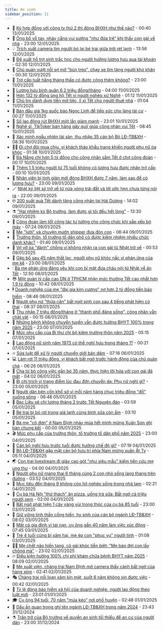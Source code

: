 ```yaml
---
title: An sinh
sidebar_position: 11
---
```


<!-- dantri-an-sinh:START -->
- 👺 [Ký hợp đồng với công ty thứ 2 thì đóng BHXH như thế nào?](https://dantri.com.vn/an-sinh/ky-hop-dong-voi-cong-ty-thu-2-thi-dong-bhxh-nhu-the-nao-20250111181224361.htm) - 00:40 13/01/2025
- 👀 [Ông bố vỗ tay, nhảy cẫng vui sướng &quot;như đứa trẻ&quot; khi thấy con gái về nhà](https://dantri.com.vn/an-sinh/ong-bo-vo-tay-nhay-cang-vui-suong-nhu-dua-tre-khi-thay-con-gai-ve-nha-20250112021947687.htm) - 23:00 12/01/2025
- 💡 [Trích xuất camera tìm người bỏ lại bé trai giữa trời rét lạnh](https://dantri.com.vn/an-sinh/trich-xuat-camera-tim-nguoi-bo-lai-be-trai-giua-troi-ret-lanh-20250112160334614.htm) - 13:56 12/01/2025
- 💄 [Đề xuất hỗ trợ sinh trắc học cho người hưởng lương hưu qua tài khoản](https://dantri.com.vn/an-sinh/de-xuat-ho-tro-sinh-trac-hoc-cho-nguoi-huong-luong-huu-qua-tai-khoan-20250111205740100.htm) - 02:30 12/01/2025
- 🧠 [Chủ quán vượt nỗi sợ mở &quot;bún treo&quot;, chạy xe tìm tặng người khó khăn](https://dantri.com.vn/an-sinh/chu-quan-vuot-noi-so-mo-bun-treo-chay-xe-tim-tang-nguoi-kho-khan-20250111163847063.htm) - 00:30 12/01/2025
- 🫣 [Trợ cấp tuất hằng tháng thấp có được cộng thêm không?](https://dantri.com.vn/an-sinh/tro-cap-tuat-hang-thang-thap-co-duoc-cong-them-khong-20250111172701381.htm) - 23:00 11/01/2025
- 🥸 [Lương hưu bình quân 6,2 triệu đồng/tháng](https://dantri.com.vn/an-sinh/luong-huu-binh-quan-62-trieu-dongthang-20250111091726881.htm) - 04:00 11/01/2025
- 🤭 [Hơn 132 tỷ đồng ủng hộ Tết vì người nghèo xứ Nghệ](https://dantri.com.vn/an-sinh/hon-132-ty-dong-ung-ho-tet-vi-nguoi-ngheo-xu-nghe-20250111011004974.htm) - 01:12 11/01/2025
- 💂 [Chủ trọ dành dụm tiền mở tiệc, lì xì Tết cho người thuê nhà](https://dantri.com.vn/an-sinh/chu-tro-danh-dum-tien-mo-tiec-li-xi-tet-cho-nguoi-thue-nha-20250110183327377.htm) - 01:04 11/01/2025
- 🦣 [Bán đấu giá 1kg quốc bảo Ngọc Linh để tiếp sức cho làng tái cư](https://dantri.com.vn/an-sinh/ban-dau-gia-1kg-quoc-bao-ngoc-linh-de-tiep-suc-cho-lang-tai-cu-20250110170642104.htm) - 00:27 11/01/2025
- 🧰 [Số lao động rút BHXH một lần giảm mạnh](https://dantri.com.vn/an-sinh/so-lao-dong-rut-bhxh-mot-lan-giam-manh-20250110174945015.htm) - 23:01 10/01/2025
- 🤩 [Nghệ sĩ, TikToker bán hàng gây quỹ giúp công nhân vui Tết](https://dantri.com.vn/an-sinh/nghe-si-tiktoker-ban-hang-gay-quy-giup-cong-nhan-vui-tet-20250110144411528.htm) - 08:45 10/01/2025
- 🤖 [Xác minh ngẫu nhiên tài sản, thu nhập 35 cán bộ Bộ LĐ-TB&amp;XH](https://dantri.com.vn/an-sinh/xac-minh-ngau-nhien-tai-san-thu-nhap-35-can-bo-bo-ld-tbxh-20250110145446205.htm) - 08:36 10/01/2025
- 🧑‍💻 [Đi chợ đòi mua chịu, vị khách tháo khẩu trang khiến người phụ nữ òa khóc](https://dantri.com.vn/an-sinh/di-cho-doi-mua-chiu-vi-khach-thao-khau-trang-khien-nguoi-phu-nu-oa-khoc-20250109163904784.htm) - 01:38 10/01/2025
- 🦍 [Đà Nẵng chi hơn 5 tỷ đồng cho công nhân sắm Tết ở chợ công đoàn](https://dantri.com.vn/an-sinh/da-nang-chi-hon-5-ty-dong-cho-cong-nhan-sam-tet-o-cho-cong-doan-20250109205621705.htm) - 00:17 10/01/2025
- 🦆 [Thêm 1,5 triệu người từ 75 tuổi không có lương hưu được nhận trợ cấp](https://dantri.com.vn/an-sinh/them-15-trieu-nguoi-tu-75-tuoi-khong-co-luong-huu-duoc-nhan-tro-cap-20250109205611723.htm) - 00:10 10/01/2025
- 🌊 [Nhân viên bị tinh giản mới đóng BHXH được 7 năm, làm sao để có lương hưu?](https://dantri.com.vn/an-sinh/nhan-vien-bi-tinh-gian-moi-dong-bhxh-duoc-7-nam-lam-sao-de-co-luong-huu-20250109102756775.htm) - 23:00 09/01/2025
- 🪄 [Nhật ký liệt sỹ trở về từ nửa vòng trái đất và lời ước hẹn chưa từng nói ra](https://dantri.com.vn/an-sinh/nhat-ky-liet-sy-tro-ve-tu-nua-vong-trai-dat-va-loi-uoc-hen-chua-tung-noi-ra-20250107193427270.htm) - 22:00 09/01/2025
- 🤓 [200 suất quà Tết dành tặng công nhân tại Hải Dương](https://dantri.com.vn/an-sinh/200-suat-qua-tet-danh-tang-cong-nhan-tai-hai-duong-20250109203016178.htm) - 14:02 09/01/2025
- ⚗️ [&quot;Hai nhiệm kỳ Bộ trưởng, làm được gì tôi đều hết lòng&quot;](https://dantri.com.vn/an-sinh/hai-nhiem-ky-bo-truong-lam-duoc-gi-toi-deu-het-long-20250109185035759.htm) - 13:30 09/01/2025
- 💃 [Công đoàn làm tốt công tác tư tưởng cho công chức khi sắp xếp bộ máy](https://dantri.com.vn/an-sinh/cong-doan-lam-tot-cong-tac-tu-tuong-cho-cong-chuc-khi-sap-xep-bo-may-20250109132840960.htm) - 07:24 09/01/2025
- 💼 [Mẹ &quot;lười&quot; và chuyện mướn shipper đưa đón con](https://dantri.com.vn/an-sinh/me-luoi-va-chuyen-muon-shipper-dua-don-con-20250109112711869.htm) - 06:44 09/01/2025
- 🤖 [Trưởng thôn, tổ trưởng tổ dân phố có được kiêm nhiệm nhiều chức danh khác?](https://dantri.com.vn/an-sinh/truong-thon-to-truong-to-dan-pho-co-duoc-kiem-nhiem-nhieu-chuc-danh-khac-20250108151211663.htm) - 01:40 09/01/2025
- 🧐 [Vợ vỡ òa &quot;đánh&quot; chồng vì không nhận ra con gái từ Nhật trở về](https://dantri.com.vn/an-sinh/vo-vo-oa-danh-chong-vi-khong-nhan-ra-con-gai-tu-nhat-tro-ve-20250108151740568.htm) - 00:53 09/01/2025
- 💯 [Gặp bố sau 45 năm thất lạc, người phụ nữ khóc nấc vì phản ứng của mẹ kế](https://dantri.com.vn/an-sinh/gap-bo-sau-45-nam-that-lac-nguoi-phu-nu-khoc-nac-vi-phan-ung-cua-me-ke-20250108174210479.htm) - 23:00 08/01/2025
- 🕯 [Bà mẹ phản ứng đáng yêu khi con bí mật đưa cháu nội từ Nhật về ăn Tết](https://dantri.com.vn/an-sinh/ba-me-phan-ung-dang-yeu-khi-con-bi-mat-dua-chau-noi-tu-nhat-ve-an-tet-20250108180540986.htm) - 12:50 08/01/2025
- 😎 [Một quản lý cấp cao DN ở TPHCM nhận mức thưởng Tết cao nhất hơn 1,9 tỷ đồng](https://dantri.com.vn/xa-hoi/mot-quan-ly-cap-cao-dn-o-tphcm-nhan-muc-thuong-tet-cao-nhat-hon-19-ty-dong-20250108173656301.htm) - 10:42 08/01/2025
- 🕴 [Doanh nghiệp của mẹ &quot;đại gia kim cương&quot; nợ hơn 2 tỷ đồng tiền bảo hiểm](https://dantri.com.vn/an-sinh/doanh-nghiep-cua-me-dai-gia-kim-cuong-no-hon-2-ty-dong-tien-bao-hiem-20250108152103269.htm) - 08:46 08/01/2025
- 🤖 [Người phụ nữ &quot;thừa cân&quot; bất ngờ sinh con sau 4 tiếng phát hiện có thai](https://dantri.com.vn/an-sinh/nguoi-phu-nu-thua-can-bat-ngo-sinh-con-sau-4-tieng-phat-hien-co-thai-20250108152710641.htm) - 08:37 08/01/2025
- 🤡 [Thu nhập 7 triệu đồng/tháng ở &quot;thành phố đáng sống&quot;, công nhân vẫn chật vật](https://dantri.com.vn/an-sinh/thu-nhap-7-trieu-dongthang-o-thanh-pho-dang-song-cong-nhan-van-chat-vat-20250107184901392.htm) - 00:15 08/01/2025
- 💪 [Những bệnh không chuyển tuyến vẫn được hưởng BHYT 100% trong năm 2025](https://dantri.com.vn/an-sinh/nhung-benh-khong-chuyen-tuyen-van-duoc-huong-bhyt-100-trong-nam-2025-20250107125759644.htm) - 23:00 07/01/2025
- 🌝 [Mức phụ cấp của Bí thư chi bộ kiêm trưởng thôn năm 2025](https://dantri.com.vn/an-sinh/muc-phu-cap-cua-bi-thu-chi-bo-kiem-truong-thon-nam-2025-20250107120019933.htm) - 05:15 07/01/2025
- 🤩 [Lao động nữ sinh năm 1973 có thể nghỉ hưu trong tháng 1?](https://dantri.com.vn/an-sinh/lao-dong-nu-sinh-nam-1973-co-the-nghi-huu-trong-thang-1-20250106171230259.htm) - 00:21 07/01/2025
- 🔥 [Sửa luật để xử lý người chuyển giới bán dâm](https://dantri.com.vn/an-sinh/sua-luat-de-xu-ly-nguoi-chuyen-gioi-ban-dam-20250106140602508.htm) - 07:16 06/01/2025
- 💻 [Làm rơi 11 triệu đồng, vị khách bất ngờ trước hành động của chủ quán chè](https://dantri.com.vn/an-sinh/lam-roi-11-trieu-dong-vi-khach-bat-ngo-truoc-hanh-dong-cua-chu-quan-che-20250106125339337.htm) - 06:26 06/01/2025
- 💄 [Cha từ bỏ công việc gắn bó 35 năm, thực hiện lời hứa với con gái đã mất](https://dantri.com.vn/an-sinh/cha-tu-bo-cong-viec-gan-bo-35-nam-thuc-hien-loi-hua-voi-con-gai-da-mat-20250106104347602.htm) - 04:02 06/01/2025
- 🦆 [Bị chỉ trích vì trang điểm lúc đau đớn chuyển dạ: Phụ nữ nghĩ gì?](https://dantri.com.vn/an-sinh/bi-chi-trich-vi-trang-diem-luc-dau-don-chuyen-da-phu-nu-nghi-gi-20250105190911887.htm) - 23:00 05/01/2025
- 🐲 [Người dân bên cồn khổ sở vì mỗi năm hàng chục triệu đồng &quot;đổ&quot; xuống sông](https://dantri.com.vn/an-sinh/nguoi-dan-ben-con-kho-so-vi-moi-nam-hang-chuc-trieu-dong-do-xuong-song-20250104213114858.htm) - 06:48 05/01/2025
- 🥷 [Bạc Liêu sẽ chi lương tháng 2 trước Tết Nguyên đán](https://dantri.com.vn/an-sinh/bac-lieu-se-chi-luong-thang-2-truoc-tet-nguyen-dan-20250105095820341.htm) - 03:59 05/01/2025
- 💯 [Bé trai bị bỏ rơi trong giá lạnh cùng bình sữa còn ấm](https://dantri.com.vn/an-sinh/be-trai-bi-bo-roi-trong-gia-lanh-cung-binh-sua-con-am-20250105093802926.htm) - 03:10 05/01/2025
- 🧐 [Bà mẹ &quot;cô đơn&quot; ở Nam Định nhảy múa hết mình mừng Xuân Son ghi bàn chung kết](https://dantri.com.vn/an-sinh/ba-me-co-don-o-nam-dinh-nhay-mua-het-minh-mung-xuan-son-ghi-ban-chung-ket-20250104202011285.htm) - 00:00 05/01/2025
- 🎬 [Mức phụ cấp của trưởng thôn, tổ trưởng tổ dân phố năm 2025](https://dantri.com.vn/an-sinh/muc-phu-cap-cua-truong-thon-to-truong-to-dan-pho-nam-2025-20250104154327934.htm) - 23:00 04/01/2025
- 🦍 [Cán bộ nghỉ hưu trước tuổi được hưởng chế độ gì?](https://dantri.com.vn/an-sinh/can-bo-nghi-huu-truoc-tuoi-duoc-huong-che-do-gi-20250104103535981.htm) - 07:19 04/01/2025
- 🫶 [Bộ LĐ-TB&amp;XH gặp mặt cán bộ hưu trí phía Nam mừng xuân Ất Tỵ](https://dantri.com.vn/an-sinh/bo-ld-tbxh-gap-mat-can-bo-huu-tri-phia-nam-mung-xuan-at-ty-20250104091907529.htm) - 05:11 04/01/2025
- 🌏 [Con trai livestream đi giày cao gót &quot;như siêu mẫu&quot; kiếm tiền cứu mẹ ung thư](https://dantri.com.vn/an-sinh/con-trai-livestream-di-giay-cao-got-nhu-sieu-mau-kiem-tien-cuu-me-ung-thu-20250103195841046.htm) - 04:00 04/01/2025
- 🫣 [Người phụ nữ mang thai 6 tháng cùng 2 con nhỏ sống lang thang trên đường](https://dantri.com.vn/an-sinh/nguoi-phu-nu-mang-thai-6-thang-cung-2-con-nho-song-lang-thang-tren-duong-20250103163014314.htm) - 03:52 04/01/2025
- 🥰 [Mục tiêu đến tháng 9 không còn hộ nghèo sống trong nhà tạm](https://dantri.com.vn/an-sinh/muc-tieu-den-thang-9-khong-con-ho-ngheo-song-trong-nha-tam-20250104081658481.htm) - 02:21 04/01/2025
- 🎊 [Cụ bà Hà Nội &quot;thử thách&quot; ăn pizza, uống trà sữa: Bất ngờ cả triệu người xem](https://dantri.com.vn/an-sinh/cu-ba-ha-noi-thu-thach-an-pizza-uong-tra-sua-bat-ngo-ca-trieu-nguoi-xem-20250103232657977.htm) - 02:00 04/01/2025
- 💄 [Bất ngờ phát hiện 1 cây vàng vùi trong thóc của cụ bà 85 tuổi](https://dantri.com.vn/an-sinh/bat-ngo-phat-hien-1-cay-vang-vui-trong-thoc-cua-cu-ba-85-tuoi-20250103192205984.htm) - 23:00 03/01/2025
- 👹 [Giữ vững tinh thần cống hiến, hy sinh của cán bộ ngành LĐ-TB&amp;XH](https://dantri.com.vn/an-sinh/giu-vung-tinh-than-cong-hien-hy-sinh-cua-can-bo-nganh-ld-tbxh-20250103141558659.htm) - 08:02 03/01/2025
- 💯 [Mất cả gia đình vì tai nạn, cụ ông gần 40 năm làm việc xúc động](https://dantri.com.vn/an-sinh/mat-ca-gia-dinh-vi-tai-nan-cu-ong-gan-40-nam-lam-viec-xuc-dong-20250103110433730.htm) - 07:45 03/01/2025
- 📝 [Trẻ 4 tuổi cũng bị xâm hại, mẹ ép con &quot;phục vụ&quot; người tình](https://dantri.com.vn/an-sinh/tre-4-tuoi-cung-bi-xam-hai-me-ep-con-phuc-vu-nguoi-tinh-20250102145513402.htm) - 01:08 03/01/2025
- 👨‍🏫 [Mẹ chết não hiến tạng, cô gái khóc tiễn biệt: &quot;Mẹ bảo đợi con lấy chồng mà&quot;](https://dantri.com.vn/an-sinh/me-chet-nao-hien-tang-co-gai-khoc-tien-biet-me-bao-doi-con-lay-chong-ma-20250102173358869.htm) - 23:02 02/01/2025
- 🔥 [Điều kiện hưởng 100% chi phí khám chữa bệnh BHYT năm 2025](https://dantri.com.vn/an-sinh/dieu-kien-huong-100-chi-phi-kham-chua-benh-bhyt-nam-2025-20250101015217348.htm) - 08:09 02/01/2025
- 🧰 [Mẹ xuất viện, chàng trai Nam Định mở camera thấy cảnh bất ngờ của hàng xóm](https://dantri.com.vn/an-sinh/me-xuat-vien-chang-trai-nam-dinh-mo-camera-thay-canh-bat-ngo-cua-hang-xom-20250101234509862.htm) - 02:41 02/01/2025
- 🎭 [Chàng trai nổi loạn xăm kín mặt, suốt 6 năm không xin được việc](https://dantri.com.vn/an-sinh/chang-trai-noi-loan-xam-kin-mat-suot-6-nam-khong-xin-duoc-viec-20250101145703280.htm) - 00:42 02/01/2025
- 🔭 [Tỷ lệ đóng bảo hiểm xã hội của doanh nghiệp, người lao động theo luật mới](https://dantri.com.vn/an-sinh/ty-le-dong-bao-hiem-xa-hoi-cua-doanh-nghiep-nguoi-lao-dong-theo-luat-moi-20250101173852225.htm) - 23:01 01/01/2025
- 🎓 [Cụ ông 94 tuổi, 70 năm &quot;múa kéo&quot; nơi phố huyện](https://dantri.com.vn/an-sinh/cu-ong-94-tuoi-70-nam-mua-keo-noi-pho-huyen-20241229124940492.htm) - 02:48 01/01/2025
- 🦅 [Dấu ấn quan trọng ghi tên ngành LĐ-TB&amp;XH trong năm 2024](https://dantri.com.vn/an-sinh/dau-an-quan-trong-ghi-ten-nganh-ld-tbxh-trong-nam-2024-20250101010917285.htm) - 23:43 31/12/2024
- ⚗️ [Trăn trở của Bộ trưởng về quyền an sinh tối thiểu để an cư của người dân](https://dantri.com.vn/an-sinh/tran-tro-cua-bo-truong-ve-quyen-an-sinh-toi-thieu-de-an-cu-cua-nguoi-dan-20241231174633245.htm) - 23:00 31/12/2024<!-- dantri-an-sinh:END -->
